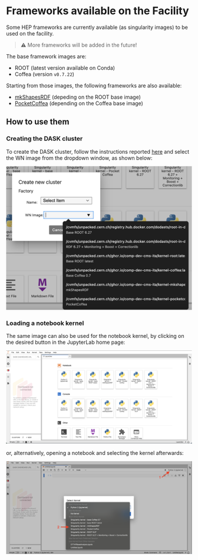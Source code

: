 # Frameworks available on the Facility

Some HEP frameworks are currently available (as singularity images) to be used on the facility. 

> :warning: More frameworks will be added in the future!

The base framework images are:
- ROOT (latest version available on Conda)
- Coffea (version `v0.7.22`)

Starting from those images, the following frameworks are also available:
- [mkShapesRDF](https://gitlab.cern.ch/cms-analysis/general/mkShapesRDF) (depeding on the ROOT base image)
- [PocketCoffea](https://gitlab.cern.ch/cms-analysis/general/PocketCoffea) (depending on the Coffea base image)

## How to use them

### Creating the DASK cluster
To create the DASK cluster, follow the instructions reported [here](https://infn-cms-analysisfacility.readthedocs.io/en/latest/tutorials/dask/dask_init/) and select the WN image from the dropdown window, as shown below:

![dask frameworks](./imgs/dask_cluster_frameworks.png)

### Loading a notebook kernel
The same image can also be used for the notebook kernel, by clicking on the desired button in the JupyterLab home page:

![kernel image](./imgs/kernel_custom_frameworks.png)

or, alternatively, opening a notebook and selecting the kernel afterwards:

![kernel image2](./imgs/kernel_custom_frameworks2.png)
